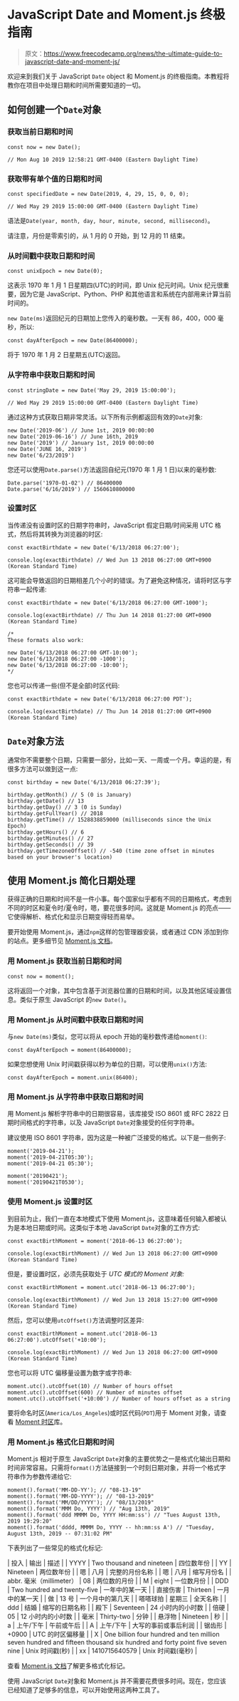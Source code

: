 # JavaScript Date and Moment.js 终极指南

> 原文：<https://www.freecodecamp.org/news/the-ultimate-guide-to-javascript-date-and-moment-js/>

欢迎来到我们关于 JavaScript `Date` object 和 Moment.js 的终极指南。本教程将教你在项目中处理日期和时间所需要知道的一切。

## 如何创建一个`Date`对象

### 获取当前日期和时间

```
const now = new Date();

// Mon Aug 10 2019 12:58:21 GMT-0400 (Eastern Daylight Time)
```

### 获取带有单个值的日期和时间

```
const specifiedDate = new Date(2019, 4, 29, 15, 0, 0, 0);

// Wed May 29 2019 15:00:00 GMT-0400 (Eastern Daylight Time)
```

语法是`Date(year, month, day, hour, minute, second, millisecond)`。

请注意，月份是零索引的，从 1 月的 0 开始，到 12 月的 11 结束。

### 从时间戳中获取日期和时间

```
const unixEpoch = new Date(0);
```

这表示 1970 年 1 月 1 日星期四(UTC)的时间，即 Unix 纪元时间。Unix 纪元很重要，因为它是 JavaScript、Python、PHP 和其他语言和系统在内部用来计算当前时间的。

`new Date(ms)`返回纪元的日期加上您传入的毫秒数。一天有 86，400，000 毫秒，所以:

```
const dayAfterEpoch = new Date(86400000);
```

将于 1970 年 1 月 2 日星期五(UTC)返回。

### 从字符串中获取日期和时间

```
const stringDate = new Date('May 29, 2019 15:00:00');

// Wed May 29 2019 15:00:00 GMT-0400 (Eastern Daylight Time)
```

通过这种方式获取日期非常灵活。以下所有示例都返回有效的`Date`对象:

```
new Date('2019-06') // June 1st, 2019 00:00:00
new Date('2019-06-16') // June 16th, 2019
new Date('2019') // January 1st, 2019 00:00:00
new Date('JUNE 16, 2019')
new Date('6/23/2019')
```

您还可以使用`Date.parse()`方法返回自纪元(1970 年 1 月 1 日)以来的毫秒数:

```
Date.parse('1970-01-02') // 86400000
Date.parse('6/16/2019') // 1560610800000
```

### 设置时区

当传递没有设置时区的日期字符串时，JavaScript 假定日期/时间采用 UTC 格式，然后将其转换为浏览器的时区:

```
const exactBirthdate = new Date('6/13/2018 06:27:00');

console.log(exactBirthdate) // Wed Jun 13 2018 06:27:00 GMT+0900 (Korean Standard Time)
```

这可能会导致返回的日期相差几个小时的错误。为了避免这种情况，请将时区与字符串一起传递:

```
const exactBirthdate = new Date('6/13/2018 06:27:00 GMT-1000');

console.log(exactBirthdate) // Thu Jun 14 2018 01:27:00 GMT+0900 (Korean Standard Time)

/*
These formats also work:

new Date('6/13/2018 06:27:00 GMT-10:00');
new Date('6/13/2018 06:27:00 -1000');
new Date('6/13/2018 06:27:00 -10:00');
*/
```

您也可以传递一些(但不是全部)时区代码:

```
const exactBirthdate = new Date('6/13/2018 06:27:00 PDT');

console.log(exactBirthdate) // Thu Jun 14 2018 01:27:00 GMT+0900 (Korean Standard Time)
```

## `Date`对象方法

通常你不需要整个日期，只需要一部分，比如一天、一周或一个月。幸运的是，有很多方法可以做到这一点:

```
const birthday = new Date('6/13/2018 06:27:39');

birthday.getMonth() // 5 (0 is January)
birthday.getDate() // 13
birthday.getDay() // 3 (0 is Sunday)
birthday.getFullYear() // 2018
birthday.getTime() // 1528838859000 (milliseconds since the Unix Epoch)
birthday.getHours() // 6
birthday.getMinutes() // 27
birthday.getSeconds() // 39
birthday.getTimezoneOffset() // -540 (time zone offset in minutes based on your browser's location)
```

## 使用 Moment.js 简化日期处理

获得正确的日期和时间不是一件小事。每个国家似乎都有不同的日期格式，考虑到不同的时区和夏令时/夏令时，嗯，要花很多时间。这就是 Moment.js 的亮点——它使得解析、格式化和显示日期变得轻而易举。

要开始使用 Moment.js，通过`npm`这样的包管理器安装，或者通过 CDN 添加到你的站点。更多细节见 [Moment.js 文档](https://momentjs.com/docs/)。

### 用 Moment.js 获取当前日期和时间

```
const now = moment();
```

这将返回一个对象，其中包含基于浏览器位置的日期和时间，以及其他区域设置信息。类似于原生 JavaScript 的`new Date()`。

### 用 Moment.js 从时间戳中获取日期和时间

与`new Date(ms)`类似，您可以将从 epoch 开始的毫秒数传递给`moment()`:

```
const dayAfterEpoch = moment(86400000);
```

如果您想使用 Unix 时间戳获得以秒为单位的日期，可以使用`unix()`方法:

```
const dayAfterEpoch = moment.unix(86400);
```

### 用 Moment.js 从字符串中获取日期和时间

用 Moment.js 解析字符串中的日期很容易，该库接受 ISO 8601 或 RFC 2822 日期时间格式的字符串，以及 JavaScript `Date`对象接受的任何字符串。

建议使用 ISO 8601 字符串，因为这是一种被广泛接受的格式。以下是一些例子:

```
moment('2019-04-21');
moment('2019-04-21T05:30');
moment('2019-04-21 05:30');

moment('20190421');
moment('20190421T0530');
```

### 使用 Moment.js 设置时区

到目前为止，我们一直在本地模式下使用 Moment.js，这意味着任何输入都被认为是本地日期或时间。这类似于本地 JavaScript `Date`对象的工作方式:

```
const exactBirthMoment = moment('2018-06-13 06:27:00');

console.log(exactBirthMoment) // Wed Jun 13 2018 06:27:00 GMT+0900 (Korean Standard Time)
```

但是，要设置时区，必须先获取处于 *UTC 模式的 Moment 对象:*

```
const exactBirthMoment = moment.utc('2018-06-13 06:27:00');

console.log(exactBirthMoment) // Wed Jun 13 2018 15:27:00 GMT+0900 (Korean Standard Time)
```

然后，您可以使用`utcOffset()`方法调整时区差异:

```
const exactBirthMoment = moment.utc('2018-06-13 06:27:00').utcOffset('+10:00');

console.log(exactBirthMoment) // Wed Jun 13 2018 06:27:00 GMT+0900 (Korean Standard Time)
```

您也可以将 UTC 偏移量设置为数字或字符串:

```
moment.utc().utcOffset(10) // Number of hours offset
moment.utc().utcOffset(600) // Number of minutes offset
moment.utc().utcOffset('+10:00') // Number of hours offset as a string
```

要将命名时区(`America/Los_Angeles`)或时区代码(`PDT`)用于 Moment 对象，请查看 [Moment 时区](https://momentjs.com/timezone/)库。

### 用 Moment.js 格式化日期和时间

Moment.js 相对于原生 JavaScript `Date`对象的主要优势之一是格式化输出日期和时间非常容易。只需将`format()`方法链接到一个时刻日期对象，并将一个格式字符串作为参数传递给它:

```
moment().format('MM-DD-YY'); // "08-13-19"
moment().format('MM-DD-YYYY'); // "08-13-2019"
moment().format('MM/DD/YYYY'); // "08/13/2019"
moment().format('MMM Do, YYYY') // "Aug 13th, 2019"
moment().format('ddd MMMM Do, YYYY HH:mm:ss') // "Tues August 13th, 2019 19:29:20"
moment().format('dddd, MMMM Do, YYYY -- hh:mm:ss A') // "Tuesday, August 13th, 2019 -- 07:31:02 PM"
```

下表列出了一些常见的格式化标记:

| 投入 | 输出 | 描述 |
| YYYY | Two thousand and nineteen | 四位数年份 |
| YY | Nineteen | 两位数年份 |
| 嗯 | 八月 | 完整的月份名称 |
| 嗯 | 八月 | 缩写月份名 |
| abbr. 毫米（millimeter） | 08 | 两位数的月份 |
| M | eight | 一位数月份 |
| DDD | Two hundred and twenty-five | 一年中的某一天 |
| 直接伤害 | Thirteen | 一月中的某一天 |
| 做 | 13 号 | 一个月中的第几天 |
| 嗒嗒球拍 | 星期三 | 全天名称 |
| ddd | 结婚 | 缩写的日期名称 |
| 殿下 | Seventeen | 24 小时内的小时数 |
| 倍硬 | 05 | 12 小时内的小时数 |
| 毫米 | Thirty-two | 分钟 |
| 悬浮物 | Nineteen | 秒 |
| a | 上午/下午 | 午前或午后 |
| A | 上午/下午 | 大写的事前或事后利润 |
| 锯齿形 | +0900 | UTC 的时区偏移量 |
| X | One billion four hundred and ten million seven hundred and fifteen thousand six hundred and forty point five seven nine | Unix 时间戳(秒) |
| xx | 1410715640579 | Unix 时间戳(毫秒) |

查看 [Moment.js 文档](https://momentjs.com/docs/)了解更多格式化标记。

使用 JavaScript `Date`对象和 Moment.js 并不需要花费很多时间。现在，您应该已经知道了足够多的信息，可以开始使用这两种工具了。